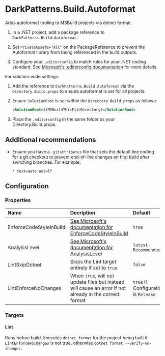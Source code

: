 # DarkPatterns.Build.Autoformat

Adds autoformat tooling to MSBuild projects via dotnet format.

1. In a .NET project, add a package reference to
   `DarkPatterns.Build.Autoformat`.

2. Set `PrivateAssets="All"` on the PackageReference to prevent the Autoformat
   library from being referenced in the build outputs.

3. Configure your `.editorconfig` to match rules for your .NET coding standard.
   See [Microsoft's .editorconfig documentation][ms-editorconfig] for more
   details.

For solution-wide settings:

1. Add the reference to `DarkPatterns.Build.Autoformat` via the
   `Directory.Build.props` to ensure autoformat is set for all projects.

2. Ensure `SolutionRoot` is set within the `Directory.Build.props` as follows:

	```xml
	<SolutionRoot>$(MSBuildThisFileDirectory)</SolutionRoot>
	```

3. Place the `.editorconfig` in the same folder as your Directory.Build.props.

## Additional recommendations

* Ensure you have a `.gitattributes` file that sets the default line ending for
  a git checkout to prevent end-of-line changes on first build after switching
  branches. For example:

    ```gitattributes
    * text=auto eol=lf
    ```

## Configuration

### Properties

| Name | Decription | Default |
| :--- | :--------- | :------ |
| EnforceCodeStyleInBuild | [See Microsoft's documentation for EnforceCodeStyleInBuild][ms-enforcecodestyleinbuild] | `true` |
| AnalysisLevel | [See Microsoft's documentation for AnalysisLevel][ms-analysislevel] | `latest-Recommended` |
| LintSkipDotnet | Skips the Lint target entirely if set to `true` | `false` |
| LintEnforceNoChanges | When `true`, will not update files but instead will cause an error if not already in the correct format | `true` if Configuration is `Release` |

### Targets

#### Lint

Runs before build. Executes `dotnet format` for the project being built if `LintEnforceNoChanges` is not true, otherwise `dotnet format --verify-no-changes`.

[ms-editorconfig]: https://learn.microsoft.com/en-us/dotnet/fundamentals/code-analysis/configuration-files#editorconfig
[ms-enforcecodestyleinbuild]: https://learn.microsoft.com/en-us/dotnet/core/project-sdk/msbuild-props#enforcecodestyleinbuild
[ms-analysislevel]: https://learn.microsoft.com/en-us/dotnet/core/project-sdk/msbuild-props#analysislevel